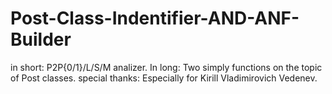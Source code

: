 # Post-Class-Indentifier-AND-ANF-Builder
in short: P2P{0/1}/L/S/M analizer.
In long:
  Two simply functions on the topic of Post classes.
special thanks:
  Especially for Kirill Vladimirovich Vedenev.
